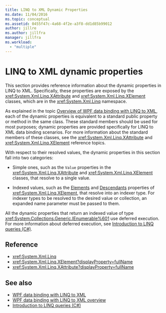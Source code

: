 ```yaml
---
title: LINQ to XML Dynamic Properties
ms.date: 11/04/2016
ms.topic: conceptual
ms.assetid: 0455f47c-4a68-4f2e-a3f8-dd1d85b99012
author: jillre
ms.author: jillfra
manager: jillfra
ms.workload:
  - "multiple"
---
```

# LINQ to XML dynamic properties

This section provides reference information about the dynamic properties in LINQ to XML. Specifically, these properties are exposed by the <xref:System.Xml.Linq.XAttribute> and <xref:System.Xml.Linq.XElement> classes, which are in the <xref:System.Xml.Linq> namespace.

As explained in the topic [Overview of WPF data binding with LINQ to XML](../designers/wpf-data-binding-with-linq-to-xml-overview.md), each of the dynamic properties is equivalent to a standard public property or method in the same class. These standard members should be used for most purposes; dynamic properties are provided specifically for LINQ to XML data binding scenarios. For more information about the standard members of these classes, see the <xref:System.Xml.Linq.XAttribute> and <xref:System.Xml.Linq.XElement> reference topics.

With respect to their resolved values, the dynamic properties in this section fall into two categories:

- Simple ones, such as the `Value` properties in the <xref:System.Xml.Linq.XAttribute> and <xref:System.Xml.Linq.XElement> classes, that resolve to a single value.

- Indexed values, such as the [Elements](../designers/elements-xelement-dynamic-property.md) and [Descendants](../designers/descendants-xelement-dynamic-property.md) properties of <xref:System.Xml.Linq.XElement>, that resolve into an indexer type. For indexer types to be resolved to the desired value or collection, an expanded name parameter must be passed to them.

All the dynamic properties that return an indexed value of type <xref:System.Collections.Generic.IEnumerable%601> use deferred execution. For more information about deferred execution, see [Introduction to LINQ queries (C#)](/dotnet/csharp/programming-guide/concepts/linq/introduction-to-linq-queries).

## Reference

- <xref:System.Xml.Linq>
- <xref:System.Xml.Linq.XElement?displayProperty=fullName>
- <xref:System.Xml.Linq.XAttribute?displayProperty=fullName>

## See also

- [WPF data binding with LINQ to XML](../designers/wpf-data-binding-with-linq-to-xml-overview.md)
- [WPF data binding with LINQ to XML overview](../designers/wpf-data-binding-with-linq-to-xml-overview.md)
- [Introduction to LINQ queries (C#)](/dotnet/csharp/programming-guide/concepts/linq/introduction-to-linq-queries)
